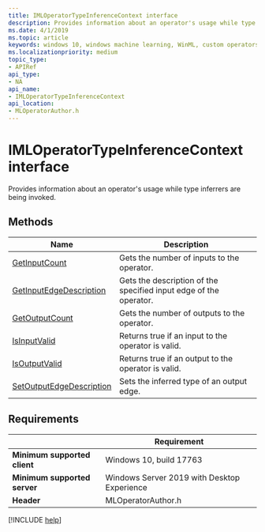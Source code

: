 ```yaml
---
title: IMLOperatorTypeInferenceContext interface
description: Provides information about an operator's usage while type inferrers are being invoked.
ms.date: 4/1/2019
ms.topic: article
keywords: windows 10, windows machine learning, WinML, custom operators, IMLOperatorTypeInferenceContext
ms.localizationpriority: medium
topic_type:
- APIRef
api_type:
- NA
api_name:
- IMLOperatorTypeInferenceContext
api_location:
- MLOperatorAuthor.h
---
```


# IMLOperatorTypeInferenceContext interface

Provides information about an operator's usage while type inferrers are being invoked.

## Methods

| Name | Description |
|------|-------------|
| [GetInputCount](IMLOperatorTypeInferenceContext_GetInputCount.md) | Gets the number of inputs to the operator. |
| [GetInputEdgeDescription](IMLOperatorTypeInferenceContext_GetInputEdgeDescription.md) | Gets the description of the specified input edge of the operator. |
| [GetOutputCount](IMLOperatorTypeInferenceContext_GetOutputCount.md) | Gets the number of outputs to the operator. |
| [IsInputValid](IMLOperatorTypeInferenceContext_IsInputValid.md) | Returns true if an input to the operator is valid. |
| [IsOutputValid](IMLOperatorTypeInferenceContext_IsOutputValid.md) | Returns true if an output to the operator is valid. |
| [SetOutputEdgeDescription](IMLOperatorTypeInferenceContext_SetOutputEdgeDescription.md) | Sets the inferred type of an output edge. |

## Requirements

| | Requirement |
|-|-|
| **Minimum supported client** | Windows 10, build 17763 |
| **Minimum supported server** | Windows Server 2019 with Desktop Experience |
| **Header** | MLOperatorAuthor.h |

[!INCLUDE [help](../../includes/get-help.md)]
